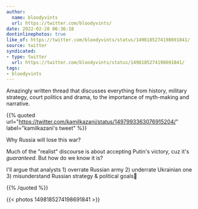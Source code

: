 ```yaml
---
author:
  name: bloodyvints
  url: https://twitter.com/bloodyvints/
date: 2022-02-28 06:36:18
dontinlinephotos: true
like_of: https://twitter.com/bloodyvints/status/1498185274198691841/
source: twitter
syndicated:
- type: twitter
  url: https://twitter.com/bloodyvints/status/1498185274198691841/
tags:
- bloodyvints
---
```


Amazingly written thread that discusses everything from history, military strategy, court politics and drama, to the importance of myth-making and narrative. 

{{% quoted url="https://twitter.com/kamilkazani/status/1497993363076915204/" label="kamilkazani's tweet" %}}

Why Russia will lose this war?



Much of the "realist" discourse is about accepting Putin's victory, cuz it's *guaranteed*. But how do we know it is?



I'll argue that analysts 1) overrate Russian army 2) underrate Ukrainian one 3) misunderstand Russian strategy &amp; political goals🧵 

{{% /quoted %}}

{{< photos 1498185274198691841 >}}